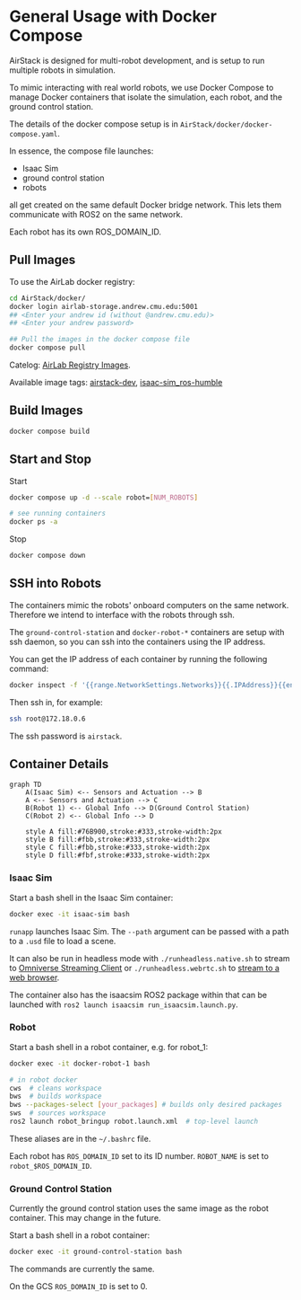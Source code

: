 # General Usage with Docker Compose

AirStack is designed for multi-robot development, and is setup to run multiple robots in simulation.

To mimic interacting with real world robots, we use Docker Compose to manage Docker containers that isolate the simulation, each robot, and the ground control station.


The details of the docker compose setup is in `AirStack/docker/docker-compose.yaml`.

In essence, the compose file launches:

- Isaac Sim
- ground control station
- robots

all get created on the same default Docker bridge network. 
This lets them communicate with ROS2 on the same network.


Each robot has its own ROS_DOMAIN_ID.

## Pull Images
To use the AirLab docker registry:
```bash
cd AirStack/docker/
docker login airlab-storage.andrew.cmu.edu:5001
## <Enter your andrew id (without @andrew.cmu.edu)>
## <Enter your andrew password>

## Pull the images in the docker compose file
docker compose pull 
```

Catelog: [AirLab Registry Images](https://airlab-storage.andrew.cmu.edu:5001/v2/_catalog).

Available image tags: 
[airstack-dev](https://airlab-storage.andrew.cmu.edu:5001/v2/shared/airstack-dev/tags/list),
[isaac-sim_ros-humble](https://airlab-storage.andrew.cmu.edu:5001/v2/shared/isaac-sim_ros-humble/tags/list)

## Build Images
```bash
docker compose build
```

## Start and Stop
Start
```bash
docker compose up -d --scale robot=[NUM_ROBOTS]

# see running containers
docker ps -a
```

Stop
```bash
docker compose down
```


## SSH into Robots
The containers mimic the robots' onboard computers on the same network. Therefore we intend to interface with the robots through ssh.

The `ground-control-station` and `docker-robot-*` containers are setup with ssh daemon, so you can ssh into the containers using the IP address.

You can get the IP address of each container by running the following command:

```bash
docker inspect -f '{{range.NetworkSettings.Networks}}{{.IPAddress}}{{end}}' [CONTAINER-NAME]
```
Then ssh in, for example:
```bash
ssh root@172.18.0.6
```

The ssh password is `airstack`.


## Container Details

```mermaid
graph TD
    A(Isaac Sim) <-- Sensors and Actuation --> B
    A <-- Sensors and Actuation --> C
    B(Robot 1) <-- Global Info --> D(Ground Control Station)
    C(Robot 2) <-- Global Info --> D

    style A fill:#76B900,stroke:#333,stroke-width:2px
    style B fill:#fbb,stroke:#333,stroke-width:2px
    style C fill:#fbb,stroke:#333,stroke-width:2px
    style D fill:#fbf,stroke:#333,stroke-width:2px

```


### Isaac Sim
Start a bash shell in the Isaac Sim container:
```bash
docker exec -it isaac-sim bash
```


`runapp` launches Isaac Sim.
The `--path` argument can be passed with a path to a `.usd` file to load a scene.

It can also be run in headless mode with `./runheadless.native.sh` to stream to [Omniverse Streaming Client](https://docs.omniverse.nvidia.com/streaming-client/latest/user-manual.html) or `./runheadless.webrtc.sh` to [stream to a web browser](https://docs.omniverse.nvidia.com/extensions/latest/ext_livestream/webrtc.html).

The container also has the isaacsim ROS2 package within that can be launched with `ros2 launch isaacsim run_isaacsim.launch.py`. 

### Robot
Start a bash shell in a robot container, e.g. for robot_1:
```bash
docker exec -it docker-robot-1 bash
```

```bash
# in robot docker
cws  # cleans workspace
bws  # builds workspace
bws --packages-select [your_packages] # builds only desired packages
sws  # sources workspace
ros2 launch robot_bringup robot.launch.xml  # top-level launch 
```

These aliases are in the `~/.bashrc` file.

Each robot has `ROS_DOMAIN_ID` set to its ID number. `ROBOT_NAME` is set to `robot_$ROS_DOMAIN_ID`.

### Ground Control Station
Currently the ground control station uses the same image as the robot container. This may change in the future.

Start a bash shell in a robot container:
```bash
docker exec -it ground-control-station bash
```

The commands are currently the same.

On the GCS `ROS_DOMAIN_ID` is set to 0.